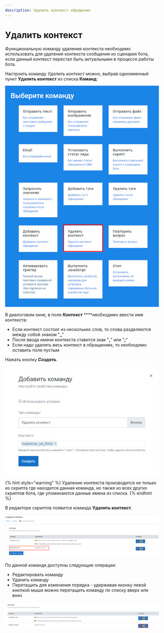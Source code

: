 ```yaml
---
description: Удалить контекст обращения
---
```


# Удалить контекст

Функциональную команду удаления контекста необходимо использовать для удаления контекста сообщения из сценария бота, если данный контекст перестал быть актуальными в процессе работы бота.

Настроить команду _Удалить контекст_  можно, выбрав одноименный пункт **Удалить контекст** из списка **Команд**:

![&#x421;&#x43F;&#x438;&#x441;&#x43E;&#x43A; &#x43A;&#x43E;&#x43C;&#x430;&#x43D;&#x434;](../.gitbook/assets/izobrazhenie%20%28106%29.png)

В диалоговом окне, в поле _**Контекст**_ ****необходимо ввести имя контекста: 

* Если контекст состоит из нескольких слов, то слова разделяются между собой знаком "**\_**"
* После ввода имени контекста ставится знак "**,**" или "**;**"
* Если надо удалить весь контекст в обращениях, то необходимо оставить поле пустым

Нажать кнопку _**Создать**_.

![&#x41D;&#x430;&#x441;&#x442;&#x440;&#x43E;&#x439;&#x43A;&#x430; &#x441;&#x432;&#x43E;&#x439;&#x441;&#x442;&#x432; &#x43A;&#x43E;&#x43C;&#x430;&#x43D;&#x434;&#x44B;](../.gitbook/assets/image%20%2824%29.png)

{% hint style="warning" %}
Удаление контекста производится не только из скрипта где находится данная команда, но также из всех других скриптов бота, где упоминаются данные имена из списка.
{% endhint %}

В редакторе скриптов появится команда **Удалить контекст**.

![&#x41A;&#x43E;&#x43C;&#x430;&#x43D;&#x434;&#x430; &#x432; &#x440;&#x435;&#x434;&#x430;&#x43A;&#x442;&#x43E;&#x440;&#x435; &#x441;&#x43A;&#x440;&#x438;&#x43F;&#x442;&#x43E;&#x432;](../.gitbook/assets/image%20%28143%29.png)

По данной команде доступны следующие операции:

* Редактировать команду
* Удалить команду
* Перетащить для изменения порядка - удерживая иконку левой кнопкой мыши можно перетащить команду по списку вверх или вниз

![&#x41E;&#x43F;&#x435;&#x440;&#x430;&#x446;&#x438;&#x438; &#x434;&#x43B;&#x44F; &#x43A;&#x43E;&#x43C;&#x430;&#x43D;&#x434;&#x44B; &quot;&#x423;&#x434;&#x430;&#x43B;&#x438;&#x442;&#x44C; &#x43A;&#x43E;&#x43D;&#x442;&#x435;&#x43A;&#x441;&#x442;&quot;](../.gitbook/assets/image%20%2870%29.png)




